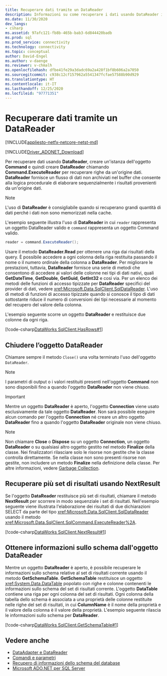 ```yaml
---
title: Recuperare dati tramite un DataReader
description: Informazioni su come recuperare i dati usando DataReader in ADO.NET con questo codice di esempio. DataReader fornisce un flusso di dati non archiviato nel buffer.
ms.date: 11/30/2020
dev_langs:
- csharp
ms.assetid: 97afc121-fb8b-465b-bab3-6d844420badb
ms.prod: sql
ms.prod_service: connectivity
ms.technology: connectivity
ms.topic: conceptual
author: David-Engel
ms.author: v-daenge
ms.reviewer: v-chmalh
ms.openlocfilehash: dfbe41fe29a3dadc69a2a428f1bf8b606a2a7050
ms.sourcegitcommit: c938c12cf157962a5541347fcfae57588b90d929
ms.translationtype: HT
ms.contentlocale: it-IT
ms.lasthandoff: 12/25/2020
ms.locfileid: "97771351"
---
```

# <a name="retrieve-data-by-a-datareader"></a>Recuperare dati tramite un DataReader

[!INCLUDE[appliesto-netfx-netcore-netst-md](../../includes/appliesto-netfx-netcore-netst-md.md)]

[!INCLUDE[Driver_ADONET_Download](../../includes/driver_adonet_download.md)]

Per recuperare dati usando **DataReader**, creare un'istanza dell'oggetto **Command** e quindi creare **DataReader** chiamando **Command.ExecuteReader** per recuperare righe da un'origine dati. **DataReader** fornisce un flusso di dati non archiviati nel buffer che consente alla logica procedurale di elaborare sequenzialmente i risultati provenienti da un'origine dati.

> [!NOTE]
> L'uso di **DataReader** è consigliabile quando si recuperano grandi quantità di dati perché i dati non sono memorizzati nella cache.

L'esempio seguente illustra l'uso di **DataReader** in cui `reader` rappresenta un oggetto DataReader valido e `command` rappresenta un oggetto Command valido.  

```csharp
reader = command.ExecuteReader();  
```

Usare il metodo **DataReader.Read** per ottenere una riga dai risultati della query. È possibile accedere a ogni colonna della riga restituita passando il nome o il numero ordinale della colonna a **DataReader**. Per migliorare le prestazioni, tuttavia, **DataReader** fornisce una serie di metodi che consentono di accedere ai valori delle colonne nei tipi di dati nativi, quali **GetDateTime**, **GetDouble**, **GetGuid**, **GetInt32** e così via. Per un elenco dei metodi delle funzioni di accesso tipizzate per **DataReader** specifici del provider di dati, vedere <xref:Microsoft.Data.SqlClient.SqlDataReader>. L'uso di metodi di funzioni di accesso tipizzate quando si conosce il tipo di dati sottostante riduce il numero di conversioni dei tipi necessarie al momento del recupero del valore della colonna.  

L'esempio seguente scorre un oggetto **DataReader** e restituisce due colonne da ogni riga.  

[!code-csharp[DataWorks SqlClient.HasRows#1](~/../sqlclient/doc/samples/SqlDataReader_HasRows.cs#1)]

## <a name="close-the-datareader"></a>Chiudere l’oggetto DataReader  

Chiamare sempre il metodo `Close()` una volta terminato l'uso dell'oggetto `DataReader`.

> [!NOTE]
> I parametri di output o i valori restituiti presenti nell'oggetto **Command** non sono disponibili fino a quando l'oggetto **DataReader** non viene chiuso.  

> [!IMPORTANT]
> Mentre un oggetto **DataReader** è aperto, l'oggetto **Connection** viene usato esclusivamente da tale oggetto **DataReader**. Non sarà possibile eseguire alcun comando per l'oggetto **Connection** né creare un altro oggetto **DataReader** fino a quando l'oggetto **DataReader** originale non viene chiuso.  

> [!NOTE]
> Non chiamare **Close** o **Dispose** su un oggetto **Connection**, un oggetto **DataReader** o su qualsiasi altro oggetto gestito nel metodo **Finalize** della classe. Nei finalizzatori rilasciare solo le risorse non gestite che la classe controlla direttamente. Se nella classe non sono presenti risorse non gestite, non includere un metodo **Finalize** nella definizione della classe. Per altre informazioni, vedere [Garbage Collection](/dotnet/standard/garbage-collection/index).
 
## <a name="retrieve-multiple-result-sets-using-nextresult"></a>Recuperare più set di risultati usando NextResult

Se l'oggetto **DataReader** restituisce più set di risultati, chiamare il metodo **NextResult** per scorrere in modo sequenziale i set di risultati. Nell'esempio seguente viene illustrata l'elaborazione dei risultati di due dichiarazioni SELECT da parte del tipo <xref:Microsoft.Data.SqlClient.SqlDataReader> usando il metodo <xref:Microsoft.Data.SqlClient.SqlCommand.ExecuteReader%2A>.  

[!code-csharp[DataWorks SqlClient.NextResult#1](~/../sqlclient/doc/samples/SqlDataReader_NextResult.cs#1)]

## <a name="get-schema-information-from-the-datareader"></a>Ottenere informazioni sullo schema dall'oggetto DataReader  

Mentre un oggetto **DataReader** è aperto, è possibile recuperare le informazioni sullo schema relative al set di risultati corrente usando il metodo **GetSchemaTable**. **GetSchemaTable** restituisce un oggetto <xref:System.Data.DataTable> popolato con righe e colonne contenenti le informazioni sullo schema del set di risultati corrente. L'oggetto **DataTable** contiene una riga per ogni colonna del set di risultati. Ogni colonna della tabella dello schema è associata a una proprietà delle colonne restituite nelle righe del set di risultati, in cui **ColumnName** è il nome della proprietà e il valore della colonna è il valore della proprietà. L'esempio seguente rilascia le informazioni sullo schema per **DataReader**.  

[!code-csharp[DataWorks SqlClient.GetSchemaTable#1](~/../sqlclient/doc/samples/SqlDataReader_GetSchemaTable.cs#1)]

## <a name="see-also"></a>Vedere anche

- [DataAdapter e DataReader](dataadapters-datareaders.md)
- [Comandi e parametri](commands-parameters.md)
- [Recupero di informazioni dello schema del database](retrieving-database-schema-information.md)
- [Microsoft ADO.NET per SQL Server](microsoft-ado-net-sql-server.md)
